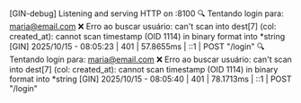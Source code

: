 [GIN-debug] Listening and serving HTTP on :8100
🔍 Tentando login para: maria@email.com
❌ Erro ao buscar usuário: can't scan into dest[7] (col: created_at): cannot scan timestamp (OID 1114) in binary format into *string
[GIN] 2025/10/15 - 08:05:23 | 401 |     57.8655ms |             ::1 | POST     "/login"
🔍 Tentando login para: maria@email.com
❌ Erro ao buscar usuário: can't scan into dest[7] (col: created_at): cannot scan timestamp (OID 1114) in binary format into *string
[GIN] 2025/10/15 - 08:05:40 | 401 |     78.1713ms |             ::1 | POST     "/login"
